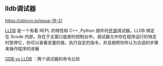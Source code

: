 ## lldb调试器

https://objccn.io/issue-19-2/





[LLDB](http://lldb.llvm.org/) 是一个有着 REPL 的特性和 C++ ,Python 插件的[开源](http://lldb.llvm.org/source.html)调试器。LLDB 绑定在 Xcode 内部，存在于主窗口底部的控制台中。调试器允许你在程序运行的特定时暂停它，你可以查看变量的值，执行自定的指令，并且按照你所认为合适的步骤来操作程序的进展

[GDB vs LLDB](http://lldb.llvm.org/lldb-gdb.html) ：两个调试器的命令比较


